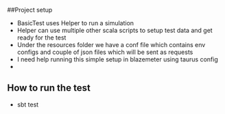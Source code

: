 ##Project setup

* BasicTest uses Helper to run a simulation
* Helper can use multiple other scala scripts to setup test data and get ready for the test
* Under the resources folder we have a conf file which contains env configs and couple of json files which will be sent as requests
* I need help running this simple setup in blazemeter using taurus config
* 
## How to run the test

* sbt test
